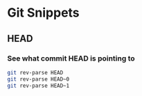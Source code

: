 # Git Snippets

## HEAD

### See what commit HEAD is pointing to

```bash
git rev-parse HEAD
git rev-parse HEAD~0
git rev-parse HEAD~1
```
